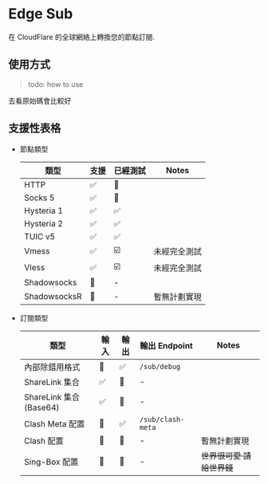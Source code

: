 # Edge Sub

在 CloudFlare 的全球網絡上轉換您的節點訂閱.

## 使用方式

> todo: how to use

去看原始碼會比較好

## 支援性表格

- 節點類型

  | 類型         | 支援 | 已經測試 | Notes        |
  | ------------ | ---- | -------- | ------------ |
  | HTTP         | ✅    | 🚫        |              |
  | Socks 5      | ✅    | 🚫        |              |
  | Hysteria 1   | ✅    | ✅        |              |
  | Hysteria 2   | ✅    | ✅        |              |
  | TUIC v5      | ✅    | ✅        |              |
  | Vmess        | ✅    | ☑️        | 未經完全測試 |
  | Vless        | ✅    | ☑️        | 未經完全測試 |
  | Shadowsocks  | 🚫    | -        |              |
  | ShadowsocksR | 🚫    | -        | 暫無計劃實現 |

- 訂閱類型

  | 類型                    | 輸入 | 輸出 | 輸出 Endpoint     | Notes                     |
  | ----------------------- | ---- | ---- | ----------------- | ------------------------- |
  | 內部除錯用格式          | 🚫    | ✅    | `/sub/debug`      |                           |
  | ShareLink 集合          | ✅    | 🚫    | -                 |                           |
  | ShareLink 集合 (Base64) | ✅    | 🚫    | -                 |                           |
  | Clash Meta 配置         | 🚫    | ✅    | `/sub/clash-meta` |                           |
  | Clash 配置              | 🚫    | 🚫    | -                 | 暫無計劃實現              |
  | Sing-Box 配置           | 🚫    | 🚫    | -                 | ~~世界很可愛 請給世界錢~~ |

  

